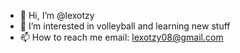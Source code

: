 - 👋 Hi, I’m @lexotzy
- 👀 I’m interested in volleyball and learning new stuff
- 📫 How to reach me email: lexotzy08@gmail.com
  

<!---
lexotzy/lexotzy is a ✨ special ✨ repository because its `README.md` (this file) appears on your GitHub profile.
You can click the Preview link to take a look at your changes.
--->
